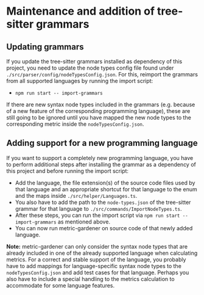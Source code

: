 # Maintenance and addition of tree-sitter grammars

## Updating grammars

If you update the tree-sitter grammars installed as dependency of this project, you need to update the node types config file found under `./src/parser/config/nodeTypesConfig.json`.
For this, reimport the grammars from all supported languages by running the import script:

-   `npm run start -- import-grammars`

If there are new syntax node types included in the grammars (e.g. because of a new feature of the corresponding programming language), these are still going to be ignored until you have mapped the new node types to the corresponding metric inside the `nodeTypesConfig.json`.

## Adding support for a new programming language

If you want to support a completely new programming language, you have to perform additional steps after installing the grammar as a dependency of this project and before running the import script:

-   Add the language, the file extension(s) of the source code files used by that language and an appropriate shortcut for that language to the enum and the maps inside `./src/helper/Languages.ts`.
-   You also have to add the path to the `node-types.json` of the tree-sitter grammar for that language to `./src/commands/ImportNodeTypes.ts`.
-   After these steps, you can run the import script via `npm run start -- import-grammars` as mentioned above.
-   You can now run metric-gardener on source code of that newly added language.

**Note:**
metric-gardener can only consider the syntax node types that are already included in one of the already supported language when calculating metrics.
For a correct and stable support of the language, you probably have to add mappings for language-specific syntax node types to the `nodeTypesConfig.json` and add test cases for that language. Perhaps you also have to include a special handling to the metrics calculation to accommodate for some language features.
